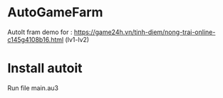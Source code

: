 # AutoGameFarm
AutoIt fram demo for : https://game24h.vn/tinh-diem/nong-trai-online-c145g4108b16.html (lv1-lv2)
# Install autoit
Run file main.au3

